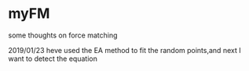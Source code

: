 # myFM
some thoughts on force matching

2019/01/23
heve used the EA method to fit the random points,and next I want to detect the equation

